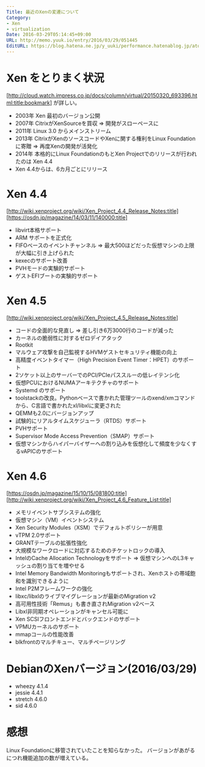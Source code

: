 ```yaml
---
Title: 最近のXenの変遷について
Category:
- Xen
- virtualization
Date: 2016-03-29T05:14:45+09:00
URL: http://memo.yuuk.io/entry/2016/03/29/051445
EditURL: https://blog.hatena.ne.jp/y_uuki/performance.hatenablog.jp/atom/entry/10328537792368957926
---
```


# Xen をとりまく状況

[http://cloud.watch.impress.co.jp/docs/column/virtual/20150320_693396.html:title:bookmark] が詳しい。

- 2003年 Xen 最初のバージョン公開
- 2007年 CitrixがXenSourceを買収 => 開発がスローペースに
- 2011年 Linux 3.0 からメインストリーム
- 2013年 CitrixがXenのソースコードやXenに関する権利をLinux Foundationに寄贈 => 再度Xenの開発が活発化
- 2014年 本格的にLinux FoundationのもとXen Projectでのリリースが行われたのは Xen 4.4
- Xen 4.4からは、6カ月ごとにリリース

# Xen 4.4

[http://wiki.xenproject.org/wiki/Xen_Project_4.4_Release_Notes:title]
[https://osdn.jp/magazine/14/03/11/140000:title]

- libvirt本格サポート
- ARM サポートを正式化
- FIFOベースのイベントチャンネル => 最大500ほどだった仮想マシンの上限が大幅に引き上げられた
- kexecのサポート改善
- PVHモードの実験的サポート
- ゲストEFIブートの実験的サポート

# Xen 4.5

[http://wiki.xenproject.org/wiki/Xen_Project_4.5_Release_Notes:title]

- コードの全面的な見直し => 差し引き6万3000行のコードが減った
- カーネルの脆弱性に対するゼロデイアタック
- Rootkit
- マルウェア攻撃を自己監視するHVMゲストセキュリティ機能の向上
- 高精度イベントタイマー（High Precision Event Timer：HPET）のサポート
- 2ソケット以上のサーバーでのPCI/PCIeパススルーの低レイテンシ化
- 仮想PCUにおけるNUMAアーキテクチャのサポート
- Systemd のサポート
- toolstackの改良。Pythonベースで書かれた管理ツールのxend/xmコマンドから、C言語で書かれたxl/libxlに変更された
- QEMMも2.0にバージョンアップ
- 試験的にリアルタイムスケジューラ（RTDS）サポート
- PVHサポート
- Supervisor Mode Access Prevention（SMAP）サポート
- 仮想マシンからハイパーバイザーへの割り込みを仮想化して頻度を少なくするvAPICのサポート

# Xen 4.6

[https://osdn.jp/magazine/15/10/15/081800:title]
[http://wiki.xenproject.org/wiki/Xen_Project_4.6_Feature_List:title]

- メモリイベントサブシステムの強化
- 仮想マシン（VM）イベントシステム
- Xen Security Modules（XSM）でデフォルトポリシーが用意
- vTPM 2.0サポート
- GRANTテーブルの拡張性強化
- 大規模なワークロードに対応するためのチケットロックの導入
- IntelのCache Allocation Technologyをサポート => 仮想マシンへのL3キャッシュの割り当てを増やせる
- Intel Memory Bandwidth Monitoringもサポートされ、Xenホストの帯域飽和を識別できるように
- Intel P2Mフレームワークの強化
- libxc/libxlのライブマイグレーションが最新のMigration v2
- 高可用性技術「Remus」も書き直されMigration v2ベース
- Libxl非同期オペレーションがキャンセル可能に
- Xen SCSIフロントエンドとバックエンドのサポート
- VPMUカーネルのサポート
- mmapコールの性能改善
- blkfrontのマルチキュー、マルチページリング

# DebianのXenバージョン(2016/03/29)

- wheezy 4.1.4
- jessie 4.4.1
- stretch 4.6.0
- sid 4.6.0

# 感想

Linux Foundationに移管されていたことを知らなかった。
バージョンがあがるにつれ機能追加の数が増えている。
